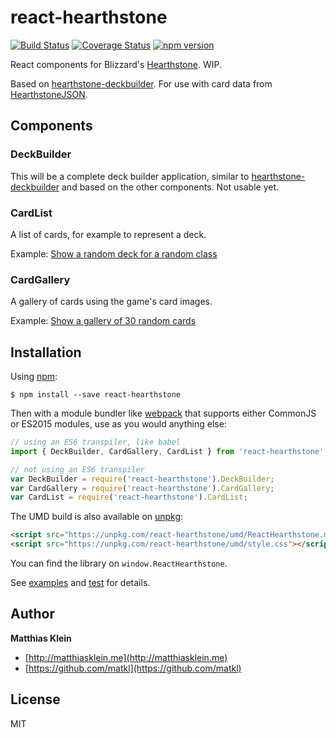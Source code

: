 react-hearthstone
=================

[![Build Status](https://travis-ci.org/matkl/react-hearthstone.svg?branch=master)](https://travis-ci.org/matkl/react-hearthstone)
[![Coverage Status](https://coveralls.io/repos/github/matkl/react-hearthstone/badge.svg?branch=master)](https://coveralls.io/github/matkl/react-hearthstone?branch=master)
[![npm version](http://img.shields.io/npm/v/react-hearthstone.svg?style=flat)](https://npmjs.org/package/react-hearthstone "View this project on npm")

React components for Blizzard's [Hearthstone](http://us.battle.net/hearthstone/en/). WIP.

Based on [hearthstone-deckbuilder](https://github.com/matkl/hearthstone-deckbuilder). For use with card data from [HearthstoneJSON](https://hearthstonejson.com/).

## Components

### DeckBuilder

This will be a complete deck builder application, similar to [hearthstone-deckbuilder](https://github.com/matkl/hearthstone-deckbuilder) and based on the other components. Not usable yet.

### CardList

A list of cards, for example to represent a deck.

Example: [Show a random deck for a random class](http://matkl.github.io/react-hearthstone/examples/components/CardList.html)

### CardGallery

A gallery of cards using the game's card images.

Example: [Show a gallery of 30 random cards](http://matkl.github.io/react-hearthstone/examples/components/CardGallery.html)

## Installation

Using [npm](https://www.npmjs.com/):

```
$ npm install --save react-hearthstone
```

Then with a module bundler like [webpack](https://webpack.github.io/) that supports either CommonJS or ES2015 modules, use as you would anything else:

```js
// using an ES6 transpiler, like babel
import { DeckBuilder, CardGallery, CardList } from 'react-hearthstone';

// not using an ES6 transpiler
var DeckBuilder = require('react-hearthstone').DeckBuilder;
var CardGallery = require('react-hearthstone').CardGallery;
var CardList = require('react-hearthstone').CardList;
```

The UMD build is also available on [unpkg](https://unpkg.com):

```html
<script src="https://unpkg.com/react-hearthstone/umd/ReactHearthstone.min.js"></script>
<script src="https://unpkg.com/react-hearthstone/umd/style.css"></script>
```

You can find the library on `window.ReactHearthstone`.

See [examples](examples/) and [test](test/) for details.

## Author

**Matthias Klein**

+ [http://matthiasklein.me](http://matthiasklein.me)
+ [https://github.com/matkl](https://github.com/matkl)

## License

MIT
